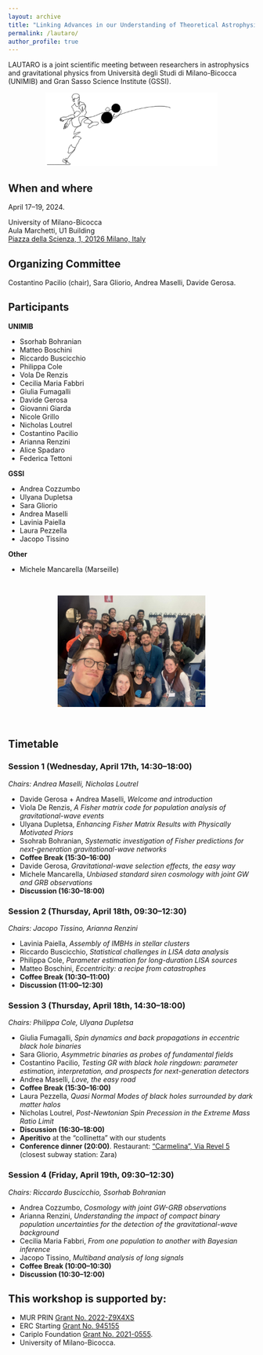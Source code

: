 ```yaml
---
layout: archive
title: "Linking Advances in our Understanding of Theoretical Astrophysics and Relativity to Observations (LAUTARO)"
permalink: /lautaro/
author_profile: true
---
```


LAUTARO is a joint scientific meeting between researchers in astrophysics and gravitational physics from Università degli Studi di Milano-Bicocca (UNIMIB) and Gran Sasso Science Institute (GSSI).

<p style="text-align: center;">
  <img src="/images/lautarothuram_banner.jpg" alt="Lautaro workshop" style="max-width: 70%; height: auto;" />
</p>

## When and where

April 17–19, 2024.

University of Milano-Bicocca  
Aula Marchetti, U1 Building  
[Piazza della Scienza, 1, 20126 Milano, Italy](https://maps.app.goo.gl/sgsiEir93SfvHNyH8)

## Organizing Committee

Costantino Pacilio (chair), Sara Gliorio, Andrea Maselli, Davide Gerosa.

## Participants

**UNIMIB**
- Ssorhab Bohranian  
- Matteo Boschini  
- Riccardo Buscicchio  
- Philippa Cole  
- Vola De Renzis  
- Cecilia Maria Fabbri  
- Giulia Fumagalli  
- Davide Gerosa  
- Giovanni Giarda  
- Nicole Grillo  
- Nicholas Loutrel  
- Costantino Pacilio  
- Arianna Renzini  
- Alice Spadaro  
- Federica Tettoni  

**GSSI**
- Andrea Cozzumbo  
- Ulyana Dupletsa  
- Sara Gliorio  
- Andrea Maselli  
- Lavinia Paiella  
- Laura Pezzella  
- Jacopo Tissino  

**Other**
- Michele Mancarella (Marseille)

<br>

<p style="text-align: center;">
  <img src="/images/lautaro_workshop.jpg" alt="Lautaro workshop" style="max-width: 60%; height: auto;" />
</p>

<br>

## Timetable

### Session 1 (Wednesday, April 17th, 14:30–18:00)  
*Chairs: Andrea Maselli, Nicholas Loutrel*

- Davide Gerosa + Andrea Maselli, *Welcome and introduction*
- Viola De Renzis, *A Fisher matrix code for population analysis of gravitational-wave events*
- Ulyana Dupletsa, *Enhancing Fisher Matrix Results with Physically Motivated Priors*
- Ssohrab Bohranian, *Systematic investigation of Fisher predictions for next-generation gravitational-wave networks*
- **Coffee Break (15:30–16:00)**
- Davide Gerosa, *Gravitational-wave selection effects, the easy way*
- Michele Mancarella, *Unbiased standard siren cosmology with joint GW and GRB observations*
- **Discussion (16:30–18:00)**

### Session 2 (Thursday, April 18th, 09:30–12:30)  
*Chairs: Jacopo Tissino, Arianna Renzini*

- Lavinia Paiella, *Assembly of IMBHs in stellar clusters*
- Riccardo Buscicchio, *Statistical challenges in LISA data analysis*
- Philippa Cole, *Parameter estimation for long-duration LISA sources*
- Matteo Boschini, *Eccentricity: a recipe from catastrophes*
- **Coffee Break (10:30–11:00)**
- **Discussion (11:00–12:30)**

### Session 3 (Thursday, April 18th, 14:30–18:00)  
*Chairs: Philippa Cole, Ulyana Dupletsa*

- Giulia Fumagalli, *Spin dynamics and back propagations in eccentric black hole binaries*
- Sara Gliorio, *Asymmetric binaries as probes of fundamental fields*
- Costantino Pacilio, *Testing GR with black hole ringdown: parameter estimation, interpretation, and prospects for next-generation detectors*
- Andrea Maselli, *Love, the easy road*
- **Coffee Break (15:30–16:00)**
- Laura Pezzella, *Quasi Normal Modes of black holes surrounded by dark matter halos*
- Nicholas Loutrel, *Post-Newtonian Spin Precession in the Extreme Mass Ratio Limit*
- **Discussion (16:30–18:00)**
- **Aperitivo** at the “collinetta” with our students  
- **Conference dinner (20:00)**. Restaurant: [“Carmelina”, Via Revel 5](https://maps.app.goo.gl/PKKkjoDSTHMRe6RTA) (closest subway station: Zara)

### Session 4 (Friday, April 19th, 09:30–12:30)  
*Chairs: Riccardo Buscicchio, Ssorhab Bohranian*

- Andrea Cozzumbo, *Cosmology with joint GW-GRB observations*
- Arianna Renzini, *Understanding the impact of compact binary population uncertainties for the detection of the gravitational-wave background*
- Cecilia Maria Fabbri, *From one population to another with Bayesian inference*
- Jacopo Tissino, *Multiband analysis of long signals*
- **Coffee Break (10:00–10:30)**
- **Discussion (10:30–12:00)**

## This workshop is supported by:

- MUR PRIN [Grant No. 2022-Z9X4XS](https://prin.mur.gov.it/)
- ERC Starting [Grant No. 945155](https://cordis.europa.eu/project/id/945155)
- Cariplo Foundation [Grant No. 2021-0555](https://www.fondazionecariplo.it/en/index.html).
- University of Milano-Bicocca.


